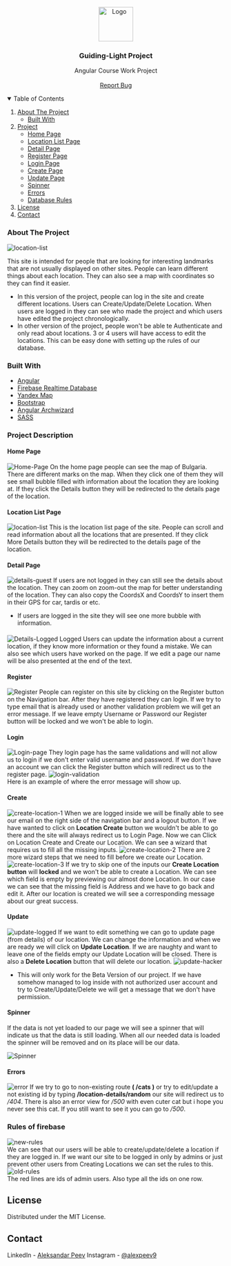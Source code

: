 <p align="center">
  <a href="https://github.com/alexpeev9">
    <img src="readme-pictures/lighthouse.png" alt="Logo" width="80" height="80">
  </a>

  <h3 align="center">Guiding-Light Project</h3>

  <p align="center">
    Angular Course Work Project
    <br />
    <br />
    <a href="https://github.com/alexpeev9/Guiding-Light-Project/issues">Report Bug</a>
  </p>
</p>

<details open="open">
  <summary>Table of Contents</summary>
  <ol>
    <li>
      <a href="#about-the-project">About The Project</a>
      <ul>
        <li><a href="#built-with">Built With</a></li>
      </ul>
    </li>
    <li><a href="#project-description">Project</a>
        <ul>
            <li><a href="#home-page">Home Page</a></li>
            <li><a href="#location-list-page">Location List Page</a></li>
            <li><a href="#detail-page">Detail Page</a></li>
            <li><a href="#register">Register Page</a></li>
            <li><a href="#login">Login Page</a></li>
            <li><a href="#create">Create Page</a></li>
            <li><a href="#update">Update Page</a></li>
            <li><a href="#spinner">Spinner</a></li>
            <li><a href="#errors">Errors</a></li>
            <li><a href="#rules-of-firebase">Database Rules</a></li>
        </ul>
    </li>
    <li><a href="#license">License</a>
    <li><a href="#contact">Contact</a>
  </ol>
</details>



<!-- ABOUT THE PROJECT -->
### About The Project

![location-list]

This site is intended for people that are looking for interesting landmarks that are not usually displayed on other sites. People can learn different things about each location. They can also see a map with coordinates so they can find it easier.
* In this version of the project, people can log in the site and create different locations. Users can Create/Update/Delete Location. When users are logged in they can see who made the project and which users have edited the project chronologically.
* In other version of the project, people won't be able te Authenticate and only read about locations. 3 or 4 users will have access to edit the locations. This can be easy done with setting up the rules of our database.

### Built With

* [Angular](https://angular.io/)
* [Firebase Realtime Database](https://firebase.google.com/)
* [Yandex Map](https://yandex.com/dev/maps/)
* [Bootstrap](https://getbootstrap.com/)
* [Angular Archwizard](https://www.npmjs.com/package/angular-archwizard)
* [SASS](https://sass-lang.com/)


<!-- USAGE EXAMPLES -->
### Project Description
#### Home Page
![Home-Page] On the home page people can see the map of Bulgaria. There are different marks on the map. When they click one of them they will see small bubble filled with information about the location they are looking at. If they click the Details button they will be redirected to the details page of the location. 
#### Location List Page
![location-list]
This is the location list page of the site. People can scroll and read information about all the locations that are presented. If they click More Details button they will be redirected to the details page of the location.
#### Detail Page
![details-guest]
If users are not logged in they can still see the details about the location. They can zoom on zoom-out the map for better understanding of the location. They can also copy the CoordsX and CoordsY to insert them in their GPS for car, tardis or etc.
* If users are logged in the site they will see one more bubble with information.
####
![Details-Logged]
Logged Users can update the information about a current location, if they know more information or they found a mistake. We can also see which users have worked on the page. If we edit a page our name will be also presented at the end of the text.
#### Register
![Register]
People can register on this site by clicking on the Register button on the Navigation bar. After they have registered they can login. If we try to type email that is already used or another validation problem we will get an error message. If we leave empty Username or Password our Register button will be locked and we won't be able to login.
#### Login
![Login-page]
They login page has the same validations and will not allow us to login if we don't enter valid username and password. If we don't have an account we can click the Register button which will redirect us to the register page.
![login-validation]
 <br />
Here is an example of where the error message will show up.
#### Create
![create-location-1]
When we are logged inside we will be finally able to see our email on the right side of the navigation bar and a logout button. If we have wanted to click on **Location Create** button we wouldn't be able to go there and the site will always redirect us to Login Page. Now we can Click on Location Create and Create our Location. We can see a wizard that requires us to fill all the missing inputs.
![create-location-2]
There are 2 more wizard steps that we need to fill before we create our Location.
![create-location-3]
If we try to skip one of the inputs our **Create Location button** will **locked** and we won't be able to create a Location. We can see which field is empty by previewing our almost done Location. In our case we can see that the missing field is Address and we have to go back and edit it. After our location is created we will see a corresponding message about our great success.
#### Update
![update-logged]
If we want to edit something we can go to update page (from details) of our location. We can change the information and when we are ready we will click on  **Update Location**. If we are naughty and want to leave one of the fields empty our Update Location will be closed. There is also a **Delete Location** button that will delete our location.
![update-hacker]
* This will only work for the Beta Version of our project. If we have somehow managed to log inside with not authorized user account and try to Create/Update/Delete we will get a message that we don't have permission.
#### Spinner
If the data is not yet loaded to our page we will see a spinner that will indicate us that the data is still loading. When all our needed data is loaded the spinner will be removed and on its place will be our data.

![Spinner](https://user-images.githubusercontent.com/1224640/32701553-4c723b5e-c7d8-11e7-9a1c-bd4c92fbc545.gif)
#### Errors
![error]
If we try to go to non-existing route **( /cats )** or try to edit/update a not existing id by typing 
**/location-details/random** our site will redirect us to */404*. There is also an error view for */500* with even cuter cat but i hope you never see this cat. If you still want to see it you can go to */500*.
### Rules of firebase
![new-rules] 
 <br />
We can see that our users will be able to create/update/delete a location if they are logged in.
If we want our site to be logged in only by admins or just prevent other users from Creating Locations we can set the rules to this.
![old-rules]
 <br />
The red lines are ids of admin users. Also type all the ids on one row.

<!-- LICENSE -->
## License

Distributed under the MIT License.



<!-- CONTACT -->
## Contact

LinkedIn - [Aleksandar Peev](https://www.linkedin.com/in/alexpeev9/)
Instagram - [@alexpeev9](https://www.instagram.com/alexpeev9/)

<!-- MARKDOWN LINKS & IMAGES -->
[home-page]: readme-pictures/home-page.png
[location-list]: readme-pictures/location-list.png

[details-logged]: readme-pictures/details-logged.png
[details-guest]: readme-pictures/details-guest.png

[create-location-1]: readme-pictures/create-location-1.png
[create-location-2]: readme-pictures/create-2-3-step.png
[create-location-3]: readme-pictures/create-final-validation.png

[update-logged]: readme-pictures/update-logged.png
[update-hacker]: readme-pictures/hacker.png

[register]: readme-pictures/register.png
[login-validation]: readme-pictures/login-validation.png
[login-page]: readme-pictures/login.png

[error]: readme-pictures/404.png
[new-rules]: readme-pictures/new-rules.png
[old-rules]: readme-pictures/old-rules.png